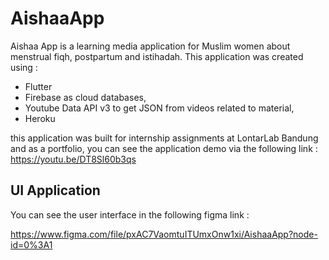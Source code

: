 # AishaaApp

Aishaa App is a learning media application for Muslim women about menstrual fiqh, postpartum and istihadah. This application was created using :
- Flutter 
- Firebase as cloud databases, 
- Youtube Data API v3 to get JSON from videos related to material,
- Heroku

this application was built for internship assignments at LontarLab Bandung and as a portfolio, you can see the application demo via the following link :
https://youtu.be/DT8Sl60b3qs
 
 ## UI Application
 
 You can see the user interface in the following figma link :
 
 https://www.figma.com/file/pxAC7VaomtuITUmxOnw1xi/AishaaApp?node-id=0%3A1
 
